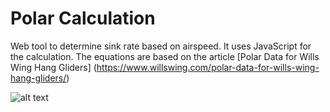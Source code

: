 # Polar Calculation
Web tool to determine sink rate based on airspeed. It uses JavaScript for the calculation. 
The equations are based on the article [Polar Data for Wills Wing Hang Gliders] (https://www.willswing.com/polar-data-for-wills-wing-hang-gliders/)

![alt text](https://www.willswing.com/wp-content/uploads/2013/07/polarchart_1.gif "Polar Image")

